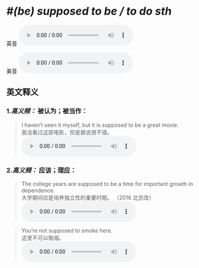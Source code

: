 # ***\#(be) supposed to be / to do sth*** 
英音
<audio src="./media/be supposed to be sth1_AAC.aac" controls="controls"></audio>

美音
<audio src="./media/be supposed to be sth2_AAC.aac" controls="controls"></audio>



  

英文释义
---
### 1.*高义频：* **被认为；被当作：**  

 > I haven’t seen it myself, but it is supposed to be a great movie.   
 > 我没看过这部电影，但是据说很不错。    
<audio src="./media/suppose-13.aac" controls="controls"></audio>

### 2.*高义频：* **应该；理应：**  

 > The college years are supposed to be a time for important growth in dependence.  
 > 大学期间应是培养独立性的重要时期。  （2016 北京改）  
<audio src="./media/suppose50.aac" controls="controls"></audio>

 > You’re not supposed to smoke here.   
 > 这里不可以吸烟。    
<audio src="./media/suppose-15.aac" controls="controls"></audio>


